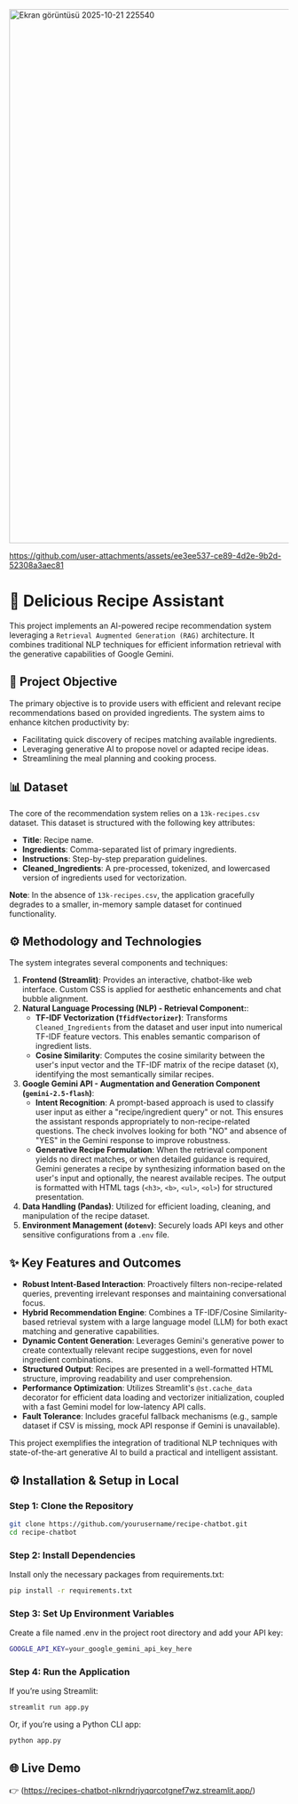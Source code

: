 <img width="1915" height="962" alt="Ekran görüntüsü 2025-10-21 225540" src="https://github.com/user-attachments/assets/18e57f0f-793c-499c-b843-0918c7d81c58" />


https://github.com/user-attachments/assets/ee3ee537-ce89-4d2e-9b2d-52308a3aec81


# 🍲 Delicious Recipe Assistant

This project implements an AI-powered recipe recommendation system leveraging a `Retrieval Augmented Generation (RAG)` architecture. It combines traditional NLP techniques for efficient information retrieval with the generative capabilities of Google Gemini.

## 🎯 Project Objective

The primary objective is to provide users with efficient and relevant recipe recommendations based on provided ingredients. The system aims to enhance kitchen productivity by:

*   Facilitating quick discovery of recipes matching available ingredients.
*   Leveraging generative AI to propose novel or adapted recipe ideas.
*   Streamlining the meal planning and cooking process.

## 📊 Dataset

The core of the recommendation system relies on a `13k-recipes.csv` dataset. This dataset is structured with the following key attributes:

*   **Title**: Recipe name.
*   **Ingredients**: Comma-separated list of primary ingredients.
*   **Instructions**: Step-by-step preparation guidelines.
*   **Cleaned_Ingredients**: A pre-processed, tokenized, and lowercased version of ingredients used for vectorization.

**Note**: In the absence of `13k-recipes.csv`, the application gracefully degrades to a smaller, in-memory sample dataset for continued functionality.

## ⚙️ Methodology and Technologies

The system integrates several components and techniques:

1.  **Frontend (Streamlit)**: Provides an interactive, chatbot-like web interface. Custom CSS is applied for aesthetic enhancements and chat bubble alignment.
2.  **Natural Language Processing (NLP) - Retrieval Component:**:
    *   **TF-IDF Vectorization (`TfidfVectorizer`)**: Transforms `Cleaned_Ingredients` from the dataset and user input into numerical TF-IDF feature vectors. This enables semantic comparison of ingredient lists.
    *   **Cosine Similarity**: Computes the cosine similarity between the user's input vector and the TF-IDF matrix of the recipe dataset (`X`), identifying the most semantically similar recipes.
3.  **Google Gemini API - Augmentation and Generation Component (`gemini-2.5-flash`)**:
    *   **Intent Recognition**: A prompt-based approach is used to classify user input as either a "recipe/ingredient query" or not. This ensures the assistant responds appropriately to non-recipe-related questions. The check involves looking for both "NO" and absence of "YES" in the Gemini response to improve robustness.
    *   **Generative Recipe Formulation**: When the retrieval component yields no direct matches, or when detailed guidance is required, Gemini generates a recipe by synthesizing information based on the user's input and optionally, the nearest available recipes. The output is formatted with HTML tags (`<h3>`, `<b>`, `<ul>`, `<ol>`) for structured presentation.
4.  **Data Handling (Pandas)**: Utilized for efficient loading, cleaning, and manipulation of the recipe dataset.
5.  **Environment Management (`dotenv`)**: Securely loads API keys and other sensitive configurations from a `.env` file.

## ✨ Key Features and Outcomes

*   **Robust Intent-Based Interaction**: Proactively filters non-recipe-related queries, preventing irrelevant responses and maintaining conversational focus.
*   **Hybrid Recommendation Engine**: Combines a TF-IDF/Cosine Similarity-based retrieval system with a large language model (LLM) for both exact matching and generative capabilities.
*   **Dynamic Content Generation**: Leverages Gemini's generative power to create contextually relevant recipe suggestions, even for novel ingredient combinations.
*   **Structured Output**: Recipes are presented in a well-formatted HTML structure, improving readability and user comprehension.
*   **Performance Optimization**: Utilizes Streamlit's `@st.cache_data` decorator for efficient data loading and vectorizer initialization, coupled with a fast Gemini model for low-latency API calls.
*   **Fault Tolerance**: Includes graceful fallback mechanisms (e.g., sample dataset if CSV is missing, mock API response if Gemini is unavailable).

This project exemplifies the integration of traditional NLP techniques with state-of-the-art generative AI to build a practical and intelligent assistant.

## ⚙️ Installation & Setup in Local

### Step 1: Clone the Repository
```bash
git clone https://github.com/yourusername/recipe-chatbot.git
cd recipe-chatbot
```

### Step 2: Install Dependencies
Install only the necessary packages from requirements.txt:
```bash
pip install -r requirements.txt
```

### Step 3: Set Up Environment Variables
Create a file named .env in the project root directory and add your API key:
```bash
GOOGLE_API_KEY=your_google_gemini_api_key_here
```

### Step 4: Run the Application
If you’re using Streamlit:
```bash
streamlit run app.py
```
Or, if you’re using a Python CLI app:
```bash
python app.py
```

## 🌐 Live Demo
👉 (https://recipes-chatbot-nlkrndrjyqqrcotgnef7wz.streamlit.app/)
